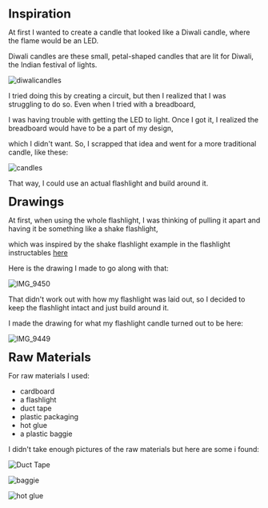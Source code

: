 <span style= "font-size:24px">**Inspiration**</span>

At first I wanted to create a candle that looked like a Diwali candle, where the flame would be an LED.

Diwali candles are these small, petal-shaped candles that are lit for Diwali, the Indian festival of lights. 

![diwalicandles](https://user-images.githubusercontent.com/70911079/112928307-5f417280-90e4-11eb-82c3-2c64193fbb54.jpg)

I tried doing this by creating a circuit, but then I realized that I was struggling to do so. Even when I tried with a breadboard,

I was having trouble with getting the LED to light. Once I got it, I realized the breadboard would have to be a part of my design,

which I didn't want. So, I scrapped that idea and went for a more traditional candle, like these: 

![candles](https://user-images.githubusercontent.com/70911079/112928664-06bea500-90e5-11eb-8f40-1c0a7cb3e207.jpg)

That way, I could use an actual flashlight and build around it.


<span style= "font-size:24px">**Drawings**</span>

At first, when using the whole flashlight, I was thinking of pulling it apart and having it be something like a shake flashlight, 

which was inspired by the shake flashlight example in the flashlight instructables [here](https://www.instructables.com/Shake-Flashlight-1/)

Here is the drawing I made to go along with that: 

![IMG_9450](https://user-images.githubusercontent.com/70911079/112928881-63ba5b00-90e5-11eb-86cf-4e0369b455db.jpg)

That didn't work out with how my flashlight was laid out, so I decided to keep the flashlight intact and just build around it. 

I made the drawing for what my flashlight candle turned out to be here: 

![IMG_9449](https://user-images.githubusercontent.com/70911079/112928879-62892e00-90e5-11eb-9bcf-09cc181cf85a.jpg)


<span style= "font-size:24px">**Raw Materials**</span>

For raw materials I used:

* cardboard
* a flashlight
* duct tape 
* plastic packaging
* hot glue
* a plastic baggie

I didn't take enough pictures of the raw materials but here are some i found:

![Duct Tape](https://pixabay.com/photos/duct-tape-tape-adhesive-sticky-2202209/)

![baggie](https://www.flickr.com/photos/sonnyandsandy/33707441)

![hot glue](https://www.flickr.com/photos/30478819@N08/48640808613)




